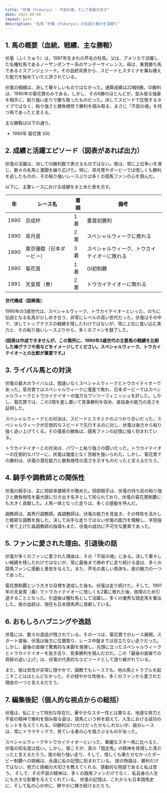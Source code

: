 ```yaml
---
title: "伏竜 (Fukuryu) - 不屈の魂、そして悲劇の天才"
date: 2025-08-08
layout: post
description: "名馬『伏竜 (Fukuryu)』の伝説と魅力を深堀り"
---
```


## 1. 馬の概要（血統、戦績、主な勝鞍）

伏竜（ふくりゅう）は、1987年生まれの芦毛の牡馬。父は、アメリカで活躍した名種牡馬であるノーザンダンサー系のサンデーサイレンス。母は、重賞勝ち馬であるミスアンジェリーナ。その血統背景から、スピードとスタミナを兼ね備えた能力を秘めていたと評されている。

伏竜の戦績は、決して華々しいものではなかった。通算成績は22戦6勝。GI勝利は、1990年の菊花賞のみである。しかし、その6勝のほとんどが、並み居る強豪を相手に、粘り強い走りで勝ち取ったものだった。決してスピードで圧倒するタイプではなく、粘り強さと勝負根性で勝利を掴み取る、まさに「不屈の魂」を持つ馬であったと言える。

主な勝鞍は以下の通り。

* 1990年 菊花賞 (GI)


## 2. 成績と活躍エピソード（図表があれば出力）

伏竜の活躍は、決してGI勝利数で表せるものではない。彼は、常に上位争いを演じ、数々の名馬と激闘を繰り広げた。特に、皐月賞やダービーでは惜しくも勝利を逃したものの、その粘り強いレースぶりは多くの競馬ファンの心を掴んだ。

以下に、主要レースにおける成績をまとめた表を示す。

| 年 | レース名          | 着順 | 備考                               |
|---|-----------------|-----|------------------------------------|
| 1990 | 京成杯           | 1着 | 重賞初勝利                         |
| 1990 | 皐月賞           | 2着 | スペシャルウィークに敗れる          |
| 1990 | 東京優駿（日本ダービー） | 3着 | スペシャルウィーク、トウカイテイオーに敗れる |
| 1990 | 菊花賞           | 1着 | GI初制覇                         |
| 1991 | 天皇賞（春）     | 2着 | トウカイテイオーに敗れる          |


**世代構成（図解風）**

1990年の3歳世代は、スペシャルウィーク、トウカイテイオーといった、のちに伝説となる名馬がひしめき合う、非常にレベルの高い世代だった。伏竜はその中で、決してトップクラスの戦績を残したわけではないが、常に上位に食い込む実力と、その粘り強いレースぶりから、多くのファンを魅了した。

**(図表は作成できませんが、この箇所に、1990年3歳世代の主要馬の戦績を比較した棒グラフや表などをイメージしてください。スペシャルウィーク、トウカイテイオーとの比較が重要です。)**


## 3. ライバル馬との対決

伏竜の最大のライバルは、間違いなくスペシャルウィークとトウカイテイオーであった。皐月賞ではスペシャルウィークに僅差で敗れ、日本ダービーではスペシャルウィークとトウカイテイオーの強力なワンツーフィニッシュを許した。しかし、菊花賞では、この2頭を差し置いて見事勝利を収め、彼自身の能力の高さを証明した。

スペシャルウィークとの対決は、スピードとスタミナのぶつかり合いだった。スペシャルウィークが圧倒的なスピードで先行するのに対し、伏竜は後方から粘り強く追い上げてくる。その僅差の勝負は、競馬ファンの記憶に強く刻まれている。

トウカイテイオーとの対決は、パワーと粘り強さの闘いだった。トウカイテイオーの圧倒的なパワーに、伏竜は幾度となく苦戦を強いられた。しかし、菊花賞での勝利は、伏竜の潜在能力と勝負根性の高さを示すものだったと言えるだろう。


## 4. 騎手や調教師との関係性

伏竜の騎手は、主に岡部幸雄騎手が務めた。岡部騎手は、伏竜の持ち前の粘り強さと勝負根性を最大限に引き出す名手として知られており、伏竜の菊花賞制覇にも大きく貢献した。人馬一体となった走りは、多くの感動を呼んだ。

調教師は、森秀行調教師。森調教師は、伏竜の能力を見抜き、その特性を活かした緻密な調教を施した。決して派手な走りではない伏竜の能力を理解し、辛抱強く育て上げた森調教師の指導もまた、伏竜の成功に不可欠な要素であった。


## 5. ファンに愛された理由、引退後の話

伏竜が多くのファンに愛された理由は、その「不屈の魂」にある。決して華々しい戦績を残したわけではないが、常に最後まで諦めずに走り続ける姿は、多くの競馬ファンに感動と勇気を与えた。また、芦毛の美しい馬体も、彼の魅力の一つであった。

菊花賞制覇という大きな目標を達成した後も、伏竜は走り続けた。そして、1991年の天皇賞（春）でトウカイテイオーに惜しくも2着に敗れた後、故障のため引退することとなった。引退後は種牡馬として活躍し、多くの優秀な競走馬を輩出した。彼の血統は、現在も日本競馬界に貢献している。


## 6. おもしろハプニングや逸話

伏竜には、数々の逸話が残されている。その一つは、菊花賞でのレース展開。スタート直後、伏竜は後方に位置取り、レース中盤までは目立たない走りだった。しかし、最後の直線で驚異的な末脚を発揮し、先頭に立ったスペシャルウィークとトウカイテイオーを抜き去り、見事勝利を掴んだのだ。この「最後の直線での奇跡の追い上げ」は、伏竜の代表的なエピソードとして語り継がれている。

また、彼は気性が非常に穏やかで、調教でもレースでも、他の馬とトラブルを起こすことはほとんどなかった。その穏やかな性格も、多くのファンから愛された理由の一つと言えるだろう。


## 7. 編集後記（個人的な視点からの総括）

伏竜は、私にとって特別な存在だ。華やかなスター性とは異なる、地道な努力と不屈の精神で勝利を掴み取る姿は、競馬という枠を超えて、人生における成功のヒントを与えてくれる。GI勝利は1つだけだったかもしれないが、彼のレースは、常にドラマチックで、見ている者の心を揺さぶるものがあった。

スペシャルウィークやトウカイテイオーといった、華麗なスター馬に比べると、伏竜の知名度は低い。しかし、彼こそが、真の「競走馬」の精神を体現した馬だったと言えるだろう。彼の粘り強い走り、そして、惜しくも果たせなかったダービー制覇への挑戦は、永遠に私の記憶に刻まれている。  彼の物語は、勝利だけではない、努力と挑戦の大切さを教えてくれる、感動的な物語であると私は思う。  そして、その不屈の精神は、多くの競馬ファンだけでなく、私自身の人生にも大きな影響を与えてくれている。  伏竜の記憶は、これからも日本競馬史に、そして私の心の中に、鮮やかに輝き続けるだろう。
